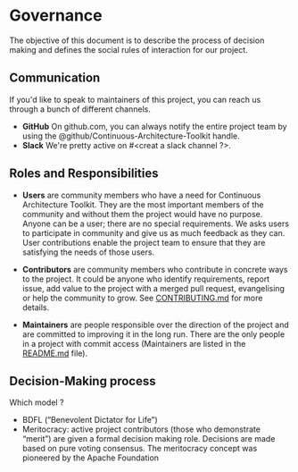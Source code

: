 # Governance

The objective of this document is to describe the process of decision making and defines the social rules of interaction for our project.

## Communication

If you'd like to speak to maintainers of this project, you can reach us through a bunch of different channels.

* **GitHub** On github.com, you can always notify the entire project team by using the @github/Continuous-Architecture-Toolkit handle.
* **Slack** We're pretty active on #<creat a slack channel ?>.

## Roles and Responsibilities

* **Users** are community members who have a need for Continuous Architecture Toolkit. They are the most important members of the community and without them the project would have no purpose. Anyone can be a user; there are no special requirements. We asks  users to participate in community and give us as much feedback as they can. User contributions enable the project team to ensure that they are satisfying the needs of those users.

* **Contributors** are community members who contribute in concrete ways to the project. It could be anyone who identify requirements, report issue, add value to the project with a merged pull request, evangelising or help the community to grow. See [CONTRIBUTING.md](CONTRIBUTING.md) for more details.

* **Maintainers** are people responsible over the direction of the project and are committed to improving it in the long run. There are the only people in a project with commit access (Maintainers are listed in the [README.md](README.md) file).

## Decision-Making process

Which model ?

* BDFL (“Benevolent Dictator for Life”)  
* Meritocracy: active project contributors (those who demonstrate “merit”) are given a formal decision making role. Decisions are  made based on pure voting consensus. The meritocracy concept was pioneered by the Apache Foundation
